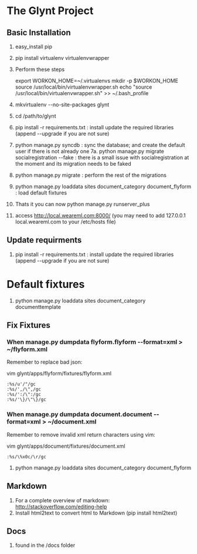 # The Glynt Project #

## Basic Installation

1. easy_install pip
2. pip install virtualenv virtualenvwrapper
3. Perform these steps

    export WORKON_HOME=~/.virtualenvs
    mkdir -p $WORKON_HOME
    source /usr/local/bin/virtualenvwrapper.sh
    echo "source /usr/local/bin/virtualenvwrapper.sh" >> ~/.bash_profile

4. mkvirtualenv --no-site-packages glynt
5. cd /path/to/glynt
6. pip install -r requirements.txt : install update the required libraries (append --upgrade if you are not sure)
7. python manage.py syncdb : sync the database; and create the default user if there is not already one
7a. python manage.py migrate socialregistration --fake : there is a small issue with socialregistration at the moment and its migration needs to be faked
8. python manage.py migrate : perform the rest of the migrations
9. python manage.py loaddata sites document_category document_flyform : load default fixtures
10. Thats it you can now python manage.py runserver_plus
11. access http://local.weareml.com:8000/ (you may need to add 127.0.0.1 local.weareml.com to your /etc/hosts file)

## Update requirments

1. pip install -r requirements.txt : install update the required libraries (append --upgrade if you are not sure)


# Default fixtures

1. python manage.py loaddata sites document_category documenttemplate


## Fix Fixtures

### When manage.py dumpdata flyform.flyform --format=xml > ~/flyform.xml

Remember to replace bad json:

vim glynt/apps/flyform/fixtures/flyform.xml

    :%s/u'/"/gc
    :%s/',/\",/gc
    :%s/':/\":/gc
    :%s/'\}/\"\}/gc

### When manage.py dumpdata document.document --format=xml > ~/document.xml

Remember to remove invalid xml return characters using vim:

vim glynt/apps/document/fixtures/document.xml

    :%s/\%x0c/\r/gc

1. python manage.py loaddata sites document_category document_flyform


## Markdown

1. For a complete overview of markdown: http://stackoverflow.com/editing-help
2. Install html2text to convert html to Markdown (pip install html2text)

## Docs

1. found in the /docs folder
